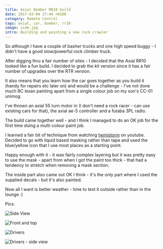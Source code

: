 ```yaml
---
title: Axial Bomber RR10 build
date: 2017-03-04 17:44 +0100
category: Remote Control
tags: axial, car, bomber, rr10
image: side.jpg
intro: Building and painting a new rock crawler
---
```


So although I have a couple of basher trucks and one high speed buggy - I didn't
have a good slow/powerful rock climber truck.

After digging thru a fair number of sites - I decided that the Axial RR10
looked like a fun build. I decided to grab the kit version since it has a fair
number of upgrades over the RTR version.

It also means that you learn how the car goes together as you build it (handy for
repairs etc later on) and would be a challenge - I've not done much RC lexan
painting apart from a single colour job on my son's CC-01 unimog.

I've thrown an axial 55 turn motor in (I don't need a rock racer - can use
existing cars for that), the axial ae-5 controller and a futaba 3PL radio.

The build came together well - and I think I managed to do an OK job for the first
time doing a multi-colour paint job.

I learned a fair bit of technique from watching [hemistorm](https://www.youtube.com/user/hemistormrc)
on youtube. Decided to go with liquid based masking rather than tape and used
the blue/yellow icon that I use most places as a starting point.

Happy enough with it - it was fairly complex layering but it was pretty easy
to use the mask - apart from when I got the paint too thick - that had a tendency
to stretch when removing a mask section.

The inside part also came out OK I think - it's the only part where I used the
supplied decals - but it's also painted.

Now all I want is better weather - time to test it outside rather than in the lounge :)

Pics:

![Side View](/images/posts/2017/03/side.jpg)

![Front and top](/images/posts/2017/03/front.jpg)

![Drivers](/images/posts/2017/03/drivers.jpg)

![Drivers - side view](/images/posts/2017/03/drivers-side.jpg)

